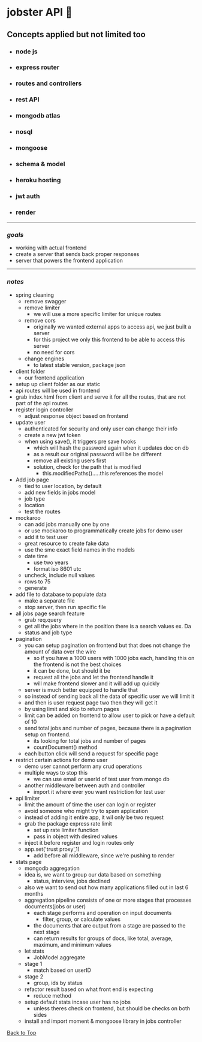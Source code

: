 <a name="custom_anchor_name"></a>

# jobster API :briefcase:

## Concepts applied but not limited too

- ### node js
- ### express router
- ### routes and controllers
- ### rest API
- ### mongodb atlas
- ### nosql
- ### mongoose
- ### schema & model
- ### heroku hosting
- ### jwt auth
- ### render

---

### _goals_

- working with actual frontend
- create a server that sends back proper responses
- server that powers the frontend application

---

### _notes_

- spring cleaning
  - remove swagger
  - remove limiter
    - we will use a more specific limiter for unique routes
  - remove cors
    - originally we wanted external apps to access api, we just built a server
    - for this project we only this frontend to be able to access this server
    - no need for cors
  - change engines
    - to latest stable version, package json
- client folder
  - our frontend application
- setup up client folder as our static
- api routes will be used in frontend
- grab index.html from client and serve it for all the routes, that are not part of the api routes
- register login controller
  - adjust response object based on frontend
- update user
  - authenticated for security and only user can change their info
  - create a new jwt token
  - when using save(), it triggers pre save hooks
    - which will hash the password again when it updates doc on db
    - as a result our original password will be be different
    - remove all existing users first
    - solution, check for the path that is modified
      - this.modifiedPaths().....this references the model
- Add job page
  - tied to user location, by default
  - add new fields in jobs model
  - job type
  - location
  - test the routes
- mockaroo
  - can add jobs manually one by one
  - or use mockaroo to programmatically create jobs for demo user
  - add it to test user
  - great resource to create fake data
  - use the sme exact field names in the models
  - date time
    - use two years
    - format iso 8601 utc
  - uncheck, include null values
  - rows to 75
  - generate
- add file to database to populate data
  - make a separate file
  - stop server, then run specific file
- all jobs page search feature
  - grab req.query
  - get all the jobs where in the position there is a search values ex. Da
  - status and job type
- pagination
  - you can setup pagination on frontend but that does not change the amount of data over the wire
    - so if you have a 1000 users with 1000 jobs each, handling this on the frontend is not the best choices
    - it can be done, but should it be
    - request all the jobs and let the frontend handle it
    - will make frontend slower and it will add up quickly
  - server is much better equipped to handle that
  - so instead of sending back all the data of specific user we will limit it
  - and then is user request page two then they will get it
  - by using limit and skip to return pages
  - limit can be added on frontend to allow user to pick or have a default of 10
  - send total jobs and number of pages, because there is a pagination setup on frontend.
    - its looking for total jobs and number of pages
    - countDocument() method
  - each button click will send a request for specific page
- restrict certain actions for demo user
  - demo user cannot perform any crud operations
  - multiple ways to stop this
    - we can use email or userId of test user from mongo db
  - another middleware between auth and controller
    - import it where ever you want restriction for test user
- api limiter
  - limit the amount of time the user can login or register
  - avoid someone who might try to spam application
  - instead of adding it entire app, it wil only be two request
  - grab the package express rate limit
    - set up rate limiter function
    - pass in object with desired values
  - inject it before register and login routes only
  - app.set('trust proxy',1)
    - add before all middleware, since we're pushing to render
- stats page
  - mongodb aggregation
  - idea is, we want to group our data based on something
    - status, interview, jobs declined
  - also we want to send out how many applications filled out in last 6 months
  - aggregation pipeline consists of one or more stages that processes documents(jobs or user)
    - each stage performs and operation on input documents
      - filter, group, or calculate values
    - the documents that are output from a stage are passed to the next stage
    - can return results for groups of docs, like total, average, maximum, and minimum values
  - let stats
    - JobModel.aggregate
  - stage 1
    - match based on userID
  - stage 2
    - group, ids by status
  - refactor result based on what front end is expecting
    - reduce method
  - setup default stats incase user has no jobs
    - unless theres check on frontend, but should be checks on both sides
  - install and import moment & mongoose library in jobs controller

[Back to Top](#custom_anchor_name)
